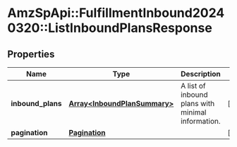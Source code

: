 # AmzSpApi::FulfillmentInbound20240320::ListInboundPlansResponse

## Properties
Name | Type | Description | Notes
------------ | ------------- | ------------- | -------------
**inbound_plans** | [**Array&lt;InboundPlanSummary&gt;**](InboundPlanSummary.md) | A list of inbound plans with minimal information. | [optional] 
**pagination** | [**Pagination**](Pagination.md) |  | [optional] 

